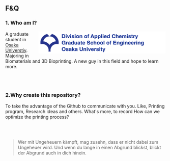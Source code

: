 
## F&Q

### 1. Who am I?

[<img width="400" height="70" img align="right" src="https://github.com/Ryucis/Cissto/blob/master/images/Osaka%20Univ.%20Logo.tiff" />](http://www.osaka-u.ac.jp/en)

A graduate student in [Osaka Universtiy](http://www.osaka-u.ac.jp/en). Majoring in Biomaterials and 3D Bioprinting. A new guy in this field and hope to learn more.

</br>
</br>

### 2.Why create this repository?

To take the advantage of the Github to communicate with you. Like, Printing program, Research ideas and others. What's more, to record How can we optimize the printing process?
  
</br>
</br>
    
>Wer mit Ungeheuern kämpft, mag zusehn, dass er nicht dabei zum Ungeheuer wird. Und wenn du lange in einen Abgrund blickst, blickt der Abgrund auch in dich hinein.
  
  
  
